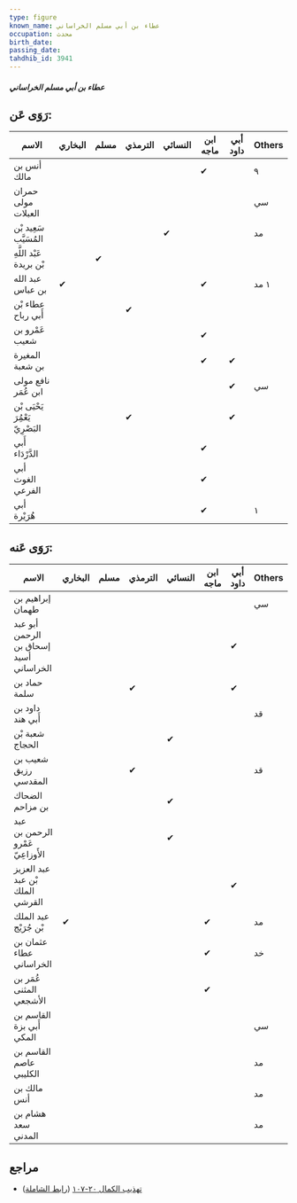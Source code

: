 ```yaml
---
type: figure
known_name: عطاء بن أبي مسلم الخراساني
occupation: محدث
birth_date:
passing_date:
tahdhib_id: 3941
---
```

##### عطاء بن أبي مسلم الخراساني

## رَوَى عَن:
| الاسم                            | البخاري | مسلم | الترمذي | النسائي | ابن ماجه | أبي داود | Others |
| -------------------------------- | ------- | ---- | ------- | ------- | -------- | -------- | ------ |
| أنس بن مالك                      |         |      |         |         | ✔        |          | ٩      |
| حمران مولى العبلات               |         |      |         |         |          |          | سي     |
| سَعِيد بْن المُسَيَّب            |         |      |         | ✔       |          |          | مد     |
| عَبْد اللَّهِ بْن بريدة          |         | ✔    |         |         |          |          |        |
| عبد الله بن عباس                 | ✔       |      |         |         | ✔        |          | ١ مد   |
| عطاء بْن أَبي رباح               |         |      | ✔       |         |          |          |        |
| عَمْرو بن شعيب                   |         |      |         |         | ✔        |          |        |
| المغيرة بن شعبة                  |         |      |         |         | ✔        | ✔        |        |
| نافع مولى ابن عُمَر              |         |      |         |         |          | ✔        | سي     |
| يَحْيَى بْن يَعْمُِرَ البَصْرِيّ |         |      | ✔       |         |          | ✔        |        |
| أَبي الدَّرْدَاء                 |         |      |         |         | ✔        |          |        |
| أبي الغوث الفرعي                 |         |      |         |         | ✔        |          |        |
| أبي هُرَيْرة                     |         |      |         |         | ✔        |          | ١      |
## رَوَى عَنه:
| الاسم                                  | البخاري | مسلم | الترمذي | النسائي | ابن ماجه | أبي داود | Others |
| -------------------------------------- | ------- | ---- | ------- | ------- | -------- | -------- | ------ |
| إبراهيم بن طهمان                       |         |      |         |         |          |          | سي     |
| أبو عبد الرحمن إسحاق بن أسيد الخراساني |         |      |         |         |          | ✔        |        |
| حماد بن سلمة                           |         |      | ✔       |         |          | ✔        |        |
| داود بن أَبي هند                       |         |      |         |         |          |          | قد     |
| شعبة بْن الحجاج                        |         |      |         | ✔       |          |          |        |
| شعيب بن رزيق المقدسي                   |         |      | ✔       |         |          |          | قد     |
| الضحاك بن مزاحم                        |         |      |         | ✔       |          |          |        |
| عبد الرحمن بن عَمْرو الأَوزاعِيّ       |         |      |         | ✔       |          |          |        |
| عبد العزيز بْن عبد الملك القرشي        |         |      |         |         |          | ✔        |        |
| عبد الملك بْن جُرَيْج                  | ✔       |      |         |         | ✔        |          | مد     |
| عثمان بن عطاء الخراساني                |         |      |         |         | ✔        |          | خد     |
| عُمَر بن المثنى الأشجعي                |         |      |         |         | ✔        |          |        |
| القاسم بن أَبي بزة المكي               |         |      |         |         |          |          | سي     |
| القاسم بن عاصم الكليبي                 |         |      |         |         |          |          | مد     |
| مالك بن أنس                            |         |      |         |         |          |          | مد     |
| هشام بن سعد المدني                     |         |      |         |         |          |          | مد     |
## مراجع
- [تهذيب الكمال ٢٠-١٠٧](obsidian://open?vault=Tahdhib-al-Kamal&file=Figures/٣٩٤١-عطاء%20بن%20أبي%20مسلم%20الخراساني) ([رابط الشاملة](https://shamela.ws/book/3722/10237))